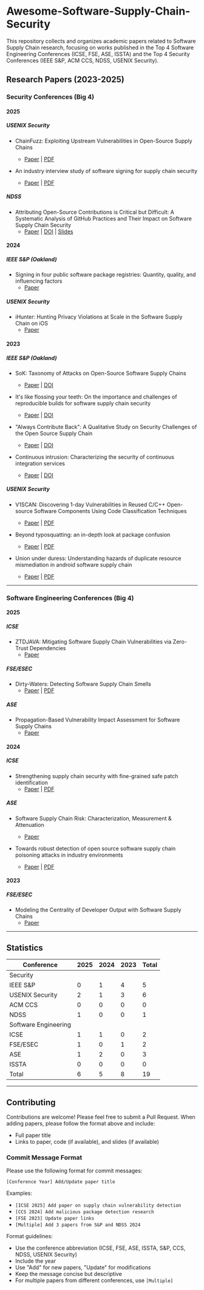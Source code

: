 # Awesome-Software-Supply-Chain-Security
This repository collects and organizes academic papers related to Software Supply Chain research, focusing on works published in the Top 4 Software Engineering Conferences (ICSE, FSE, ASE, ISSTA) and the Top 4 Security Conferences (IEEE S&P, ACM CCS, NDSS, USENIX Security).

## Research Papers (2023-2025)

### Security Conferences (Big 4)

#### 2025

##### USENIX Security

- ChainFuzz: Exploiting Upstream Vulnerabilities in Open-Source Supply Chains
  - [Paper](https://www.usenix.org/conference/usenixsecurity25/presentation/deng) | [PDF](https://www.usenix.org/system/files/usenixsecurity25-deng.pdf)

- An industry interview study of software signing for supply chain security
  - [Paper](https://www.usenix.org/conference/usenixsecurity25/presentation/kalu) | [PDF](https://www.usenix.org/system/files/usenixsecurity25-kalu.pdf)

##### NDSS

- Attributing Open-Source Contributions is Critical but Difficult: A Systematic Analysis of GitHub Practices and Their Impact on Software Supply Chain Security
  - [Paper](https://www.ndss-symposium.org/wp-content/uploads/2025-613-paper.pdf) | [DOI](https://doi.org/10.60882/cispa.28714826.v1) | [Slides](https://www.ndss-symposium.org/wp-content/uploads/9D-f0613-holtgrave.pdf)

#### 2024

##### IEEE S&P (Oakland)

- Signing in four public software package registries: Quantity, quality, and influencing factors
  - [Paper](https://ieeexplore.ieee.org/abstract/document/10646801/)

##### USENIX Security

- iHunter: Hunting Privacy Violations at Scale in the Software Supply Chain on iOS
  - [Paper](https://www.usenix.org/conference/usenixsecurity24/presentation/liu-dexin)

#### 2023

##### IEEE S&P (Oakland)

- SoK: Taxonomy of Attacks on Open-Source Software Supply Chains
  - [Paper](https://ieeexplore.ieee.org/abstract/document/10179304) | [DOI](https://doi.org/10.1109/SP46215.2023.10179304)

- It's like flossing your teeth: On the importance and challenges of reproducible builds for software supply chain security
  - [Paper](https://ieeexplore.ieee.org/abstract/document/10179320) | [DOI](https://doi.org/10.1109/SP46215.2023.10179320)

- "Always Contribute Back": A Qualitative Study on Security Challenges of the Open Source Supply Chain
  - [Paper](https://ieeexplore.ieee.org/document/10179378) | [DOI](https://doi.org/10.1109/SP46215.2023.10179378)

- Continuous intrusion: Characterizing the security of continuous integration services
  - [Paper](https://ieeexplore.ieee.org/abstract/document/10179471) | [DOI](https://doi.org/10.1109/SP46215.2023.10179471)

##### USENIX Security

- V1SCAN: Discovering 1-day Vulnerabilities in Reused C/C++ Open-source Software Components Using Code Classification Techniques
  - [Paper](https://www.usenix.org/conference/usenixsecurity23/presentation/woo) | [PDF](https://www.usenix.org/system/files/usenixsecurity23-woo.pdf)

- Beyond typosquatting: an in-depth look at package confusion
  - [Paper](https://www.usenix.org/conference/usenixsecurity23/presentation/neupane) | [PDF](https://www.usenix.org/system/files/usenixsecurity23-neupane.pdf)

- Union under duress: Understanding hazards of duplicate resource mismediation in android software supply chain
  - [Paper](https://www.usenix.org/conference/usenixsecurity23/presentation/wang-xueqiang-duress) | [PDF](https://www.usenix.org/system/files/usenixsecurity23-wang-xueqiang-duress.pdf)

---

### Software Engineering Conferences (Big 4)

#### 2025

##### ICSE

- ZTDJAVA: Mitigating Software Supply Chain Vulnerabilities via Zero-Trust Dependencies
  - [Paper](https://doi.org/10.1109/ICSE55347.2025.00148)

##### FSE/ESEC

- Dirty-Waters: Detecting Software Supply Chain Smells
  - [Paper](https://doi.org/10.1145/3696630.372857) | [PDF](https://dl.acm.org/doi/pdf/10.1145/3696630.3728578)

##### ASE

- Propagation-Based Vulnerability Impact Assessment for Software Supply Chains
  - [Paper](https://arxiv.org/pdf/2506.01342)

#### 2024

##### ICSE

- Strengthening supply chain security with fine-grained safe patch identification
  - [Paper](https://dl.acm.org/doi/abs/10.1145/3597503.3639104) | [PDF](https://dl.acm.org/doi/pdf/10.1145/3597503.3639104)

##### ASE

- Software Supply Chain Risk: Characterization, Measurement & Attenuation
  - [Paper](https://dl.acm.org/doi/pdf/10.1145/3691620.3695608)

- Towards robust detection of open source software supply chain poisoning attacks in industry environments
  - [Paper](https://dl.acm.org/doi/abs/10.1145/3691620.3695262) | [PDF](https://dl.acm.org/doi/pdf/10.1145/3691620.3695262)

#### 2023

##### FSE/ESEC

- Modeling the Centrality of Developer Output with Software Supply Chains
  - [Paper](https://dl.acm.org/doi/pdf/10.1145/3611643.3613873)

---

## Statistics

| Conference | 2025 | 2024 | 2023 | Total |
|------------|------|------|------|-------|
| Security |
| IEEE S&P | 0 | 1 | 4 | 5 |
| USENIX Security | 2 | 1 | 3 | 6 |
| ACM CCS | 0 | 0 | 0 | 0 |
| NDSS | 1 | 0 | 0 | 1 |
| Software Engineering |
| ICSE | 1 | 1 | 0 | 2 |
| FSE/ESEC | 1 | 0 | 1 | 2 |
| ASE | 1 | 2 | 0 | 3 |
| ISSTA | 0 | 0 | 0 | 0 |
| Total | 6 | 5 | 8 | 19 |

---

## Contributing

Contributions are welcome! Please feel free to submit a Pull Request. When adding papers, please follow the format above and include:

- Full paper title
- Links to paper, code (if available), and slides (if available)

### Commit Message Format

Please use the following format for commit messages:

```
[Conference Year] Add/Update paper title
```

Examples:
- `[ICSE 2025] Add paper on supply chain vulnerability detection`
- `[CCS 2024] Add malicious package detection research`
- `[FSE 2023] Update paper links`
- `[Multiple] Add 3 papers from S&P and NDSS 2024`

Format guidelines:
- Use the conference abbreviation (ICSE, FSE, ASE, ISSTA, S&P, CCS, NDSS, USENIX Security)
- Include the year
- Use "Add" for new papers, "Update" for modifications
- Keep the message concise but descriptive
- For multiple papers from different conferences, use `[Multiple]`
